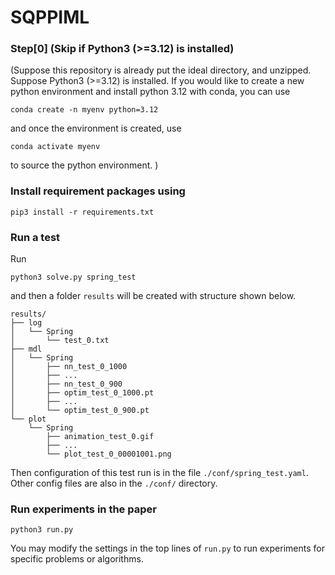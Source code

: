 # SQPPIML
### Step[0] (Skip if Python3 (>=3.12) is installed)
(Suppose this repository is already put the ideal directory, and unzipped. Suppose Python3 (>=3.12) is installed. If you would like to create a new python environment and install python 3.12 with conda, you can use 
```
conda create -n myenv python=3.12
```
and once the environment is created, use
```
conda activate myenv
```
to source the python environment.
)

### Install requirement packages using
```
pip3 install -r requirements.txt
```

### Run a test
Run
```
python3 solve.py spring_test
```
and then a folder `results` will be created with structure shown below. 

```
results/
├── log
│   └── Spring
│       └── test_0.txt
├── mdl
│   └── Spring
│       ├── nn_test_0_1000
│       ├── ... 
│       ├── nn_test_0_900
│       ├── optim_test_0_1000.pt
│       ├── ...
│       └── optim_test_0_900.pt
└── plot
    └── Spring
        ├── animation_test_0.gif
        ├── ...
        └── plot_test_0_00001001.png
```

Then configuration of this test run is in the file `./conf/spring_test.yaml`. Other config files are also in the `./conf/` directory.


### Run experiments in the paper
```
python3 run.py
```
You may modify the settings in the top lines of `run.py` to run experiments for specific problems or algorithms. 
